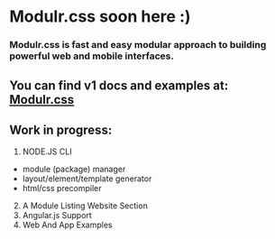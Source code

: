 # Modulr.css soon here :) 
### Modulr.css is fast and easy modular approach to building powerful web and mobile interfaces.
You can find v1 docs and examples at: [Modulr.css](https://decorator.io/modulr/) 
---
Work in progress:
---
1. NODE.JS CLI
 * module (package) manager
 * layout/element/template generator
 * html/css precompiler
2. A Module Listing Website Section
3. Angular.js Support
4. Web And App Examples
